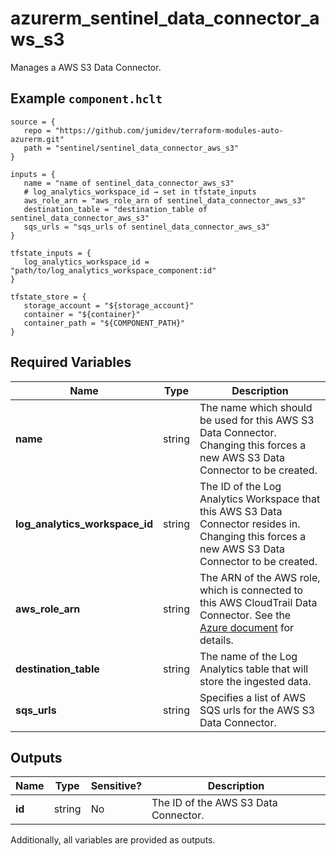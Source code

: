 # azurerm_sentinel_data_connector_aws_s3

Manages a AWS S3 Data Connector.

## Example `component.hclt`

```hcl
source = {
   repo = "https://github.com/jumidev/terraform-modules-auto-azurerm.git" 
   path = "sentinel/sentinel_data_connector_aws_s3" 
}

inputs = {
   name = "name of sentinel_data_connector_aws_s3" 
   # log_analytics_workspace_id → set in tfstate_inputs
   aws_role_arn = "aws_role_arn of sentinel_data_connector_aws_s3" 
   destination_table = "destination_table of sentinel_data_connector_aws_s3" 
   sqs_urls = "sqs_urls of sentinel_data_connector_aws_s3" 
}

tfstate_inputs = {
   log_analytics_workspace_id = "path/to/log_analytics_workspace_component:id" 
}

tfstate_store = {
   storage_account = "${storage_account}" 
   container = "${container}" 
   container_path = "${COMPONENT_PATH}" 
}

```

## Required Variables

| Name | Type |  Description |
| ---- | --------- |  ----------- |
| **name** | string |  The name which should be used for this AWS S3 Data Connector. Changing this forces a new AWS S3 Data Connector to be created. | 
| **log_analytics_workspace_id** | string |  The ID of the Log Analytics Workspace that this AWS S3 Data Connector resides in. Changing this forces a new AWS S3 Data Connector to be created. | 
| **aws_role_arn** | string |  The ARN of the AWS role, which is connected to this AWS CloudTrail Data Connector. See the [Azure document](https://docs.microsoft.com/azure/sentinel/connect-aws?tabs=s3#create-an-aws-assumed-role-and-grant-access-to-the-aws-sentinel-account) for details. | 
| **destination_table** | string |  The name of the Log Analytics table that will store the ingested data. | 
| **sqs_urls** | string |  Specifies a list of AWS SQS urls for the AWS S3 Data Connector. | 



## Outputs

| Name | Type | Sensitive? | Description |
| ---- | ---- | --------- | --------- |
| **id** | string | No  | The ID of the AWS S3 Data Connector. | 

Additionally, all variables are provided as outputs.

